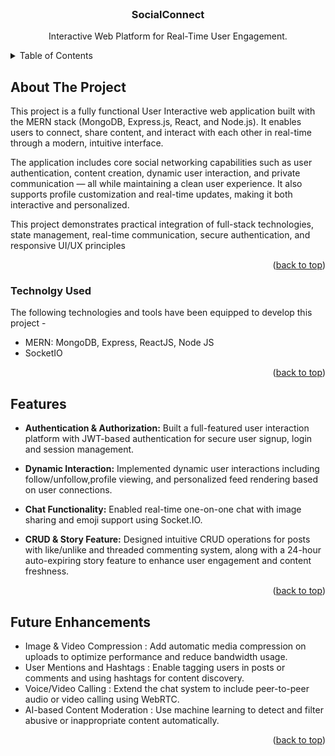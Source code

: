 <div id="top"></div>

<!-- PROJECT LOGO -->
<br />
<div align="center">
  <h3 align="center">SocialConnect</h3>

  <p align="center">
        Interactive Web Platform for Real-Time User Engagement.
    <br />
  </p>
</div>



<!-- TABLE OF CONTENTS -->
<details>
  <summary>Table of Contents</summary>
  <ol>
    <li>
      <a href="#about-the-project">About The Project</a>
      <ul>
        <li><a href="#technolgy-used">Technologies</a></li>
      </ul>
    </li>
    <li>
      <a href="#getting-started">Getting Started</a>
    </li>
    <li><a href="#features">Features</a></li>
    <li><a href="#database-design">Database Design</a></li>
    <li><a href="#application-screenshots">Application Screenshots</a></li>
    <li><a href="#future-enhancements">Future Enhancements</a></li>
  </ol>
</details>



<!-- ABOUT THE PROJECT -->
## About The Project
This project is a fully functional User Interactive web application built with the MERN stack (MongoDB, Express.js, React, and Node.js). It enables users to connect, share content, and interact with each other in real-time through a modern, intuitive interface.

The application includes core social networking capabilities such as user authentication, content creation, dynamic user interaction, and private communication — all while maintaining a clean user experience. It also supports profile customization and real-time updates, making it both interactive and personalized.

This project demonstrates practical integration of full-stack technologies, state management, real-time communication, secure authentication, and responsive UI/UX principles

<p align="right">(<a href="#top">back to top</a>)</p>



### Technolgy Used

The following technologies and tools have been equipped to develop this project -

* MERN: MongoDB, Express, ReactJS, Node JS
* SocketIO

<p align="right">(<a href="#top">back to top</a>)</p>




<!-- Features -->
## Features

- **Authentication & Authorization:** Built a full-featured user interaction platform with JWT-based authentication for secure user signup, login and session management.
- **Dynamic Interaction:** Implemented dynamic user interactions including follow/unfollow,profile viewing, and personalized feed rendering based on user connections.
- **Chat Functionality:** Enabled real-time one-on-one chat with image sharing and emoji support using Socket.IO.

- **CRUD & Story Feature:** Designed intuitive CRUD operations for posts with like/unlike and threaded commenting system, along with a
24-hour auto-expiring story feature to enhance user engagement and content freshness.


<p align="right">(<a href="#top">back to top</a>)</p>



## Future Enhancements

<ul>
    <li>Image & Video Compression : Add automatic media compression on uploads to optimize performance and reduce bandwidth usage.</li>
    <li>User Mentions and Hashtags : Enable tagging users in posts or comments and using hashtags for content discovery.</li>
    <li>Voice/Video Calling : Extend the chat system to include peer-to-peer audio or video calling using WebRTC.</li>
    <li>AI-based Content Moderation : Use machine learning to detect and filter abusive or inappropriate content automatically.</li>
</ul>

<p align="right">(<a href="#top">back to top</a>)</p>

